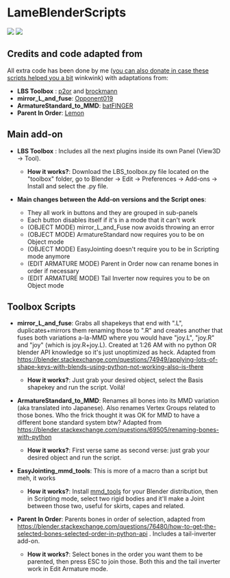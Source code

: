 # LameBlenderScripts
![](https://img.shields.io/badge/number%20of%20plugins-5-lightgrey) ![](https://img.shields.io/badge/intended%20for-Blender-orange)

## Credits and code adapted from
All extra code has been done by me ([you can also donate in case these scripts helped you a bit](https://ko-fi.com/osformula) winkwink) with adaptations from:
* **LBS Toolbox** : [p2or](https://blender.stackexchange.com/users/3710/p2or) and [brockmann](https://blender.stackexchange.com/users/31447/brockmann)
* **mirror_L_and_fuse**: [Opponent019](https://blender.stackexchange.com/users/13951/opponent019)
* **ArmatureStandard_to_MMD**: [batFINGER](https://blender.stackexchange.com/users/15543/batfinger)
* **Parent In Order**: [Lemon](https://blender.stackexchange.com/users/19156/lemon)

## Main add-on
* **LBS Toolbox** : Includes all the next plugins inside its own Panel (View3D -> Tool).
  * **How it works?**: Download the LBS_toolbox.py file located on the "toolbox" folder, go to Blender -> Edit -> Preferences -> Add-ons -> Install and select the .py file.

* **Main changes between the Add-on versions and the Script ones**: 
   * They all work in buttons and they are grouped in sub-panels
   * Each button disables itself if it's in a mode that it can't work
   * (OBJECT MODE) mirror_L_and_Fuse now avoids throwing an error
   * (OBJECT MODE) ArmatureStandard now requires you to be on Object mode
   * (OBJECT MODE) EasyJointing doesn't require you to be in Scripting mode anymore
   * (EDIT ARMATURE MODE) Parent in Order now can rename bones in order if necessary
   * (EDIT ARMATURE MODE) Tail Inverter now requires you to be on Object mode

## Toolbox Scripts
* **mirror_L_and_fuse**: Grabs all shapekeys that end with ".L", duplicates+mirrors them renaming those to ".R" and creates another that fuses both variations a-la-MMD where you would have "joy.L", "joy.R" and "joy" (which is joy.R+joy.L). Created at 1:26 AM with no python OR blender API knowledge so it's just unoptimized as heck. Adapted from https://blender.stackexchange.com/questions/74949/applying-lots-of-shape-keys-with-blends-using-python-not-working-also-is-there
  * **How it works?**: Just grab your desired object, select the Basis shapekey and run the script. Voilá!
  
* **ArmatureStandard_to_MMD**: Renames all bones into its MMD variation (aka translated into Japanese). Also renames Vertex Groups related to those bones. Who the frick thought it was OK for MMD to have a different bone standard system btw? Adapted from https://blender.stackexchange.com/questions/69505/renaming-bones-with-python
  * **How it works?**: First verse same as second verse: just grab your desired object and run the script.
  
* **EasyJointing_mmd_tools**: This is more of a macro than a script but meh, it works
  * **How it works?**: Install [mmd_tools](https://github.com/powroupi/blender_mmd_tools) for your Blender distribution, then in Scripting mode, select two rigid bodies and it'll make a Joint between those two, useful for skirts, capes and related.

* **Parent In Order**: Parents bones in order of selection, adapted from https://blender.stackexchange.com/questions/76480/how-to-get-the-selected-bones-selected-order-in-python-api . Includes a tail-inverter add-on. 
  * **How it works?**: Select bones in the order you want them to be parented, then press ESC to join those. Both this and the tail inverter work in Edit Armature mode.
